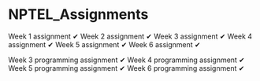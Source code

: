 # NPTEL_Assignments

Week 1 assignment ✔
Week 2 assignment ✔ 
Week 3 assignment ✔
Week 4 assignment ✔
Week 5 assignment ✔
Week 6 assignment ✔

Week 3 programming assignment ✔
Week 4 programming assignment ✔
Week 5 programming assignment ✔
Week 6 programming assignment ✔
